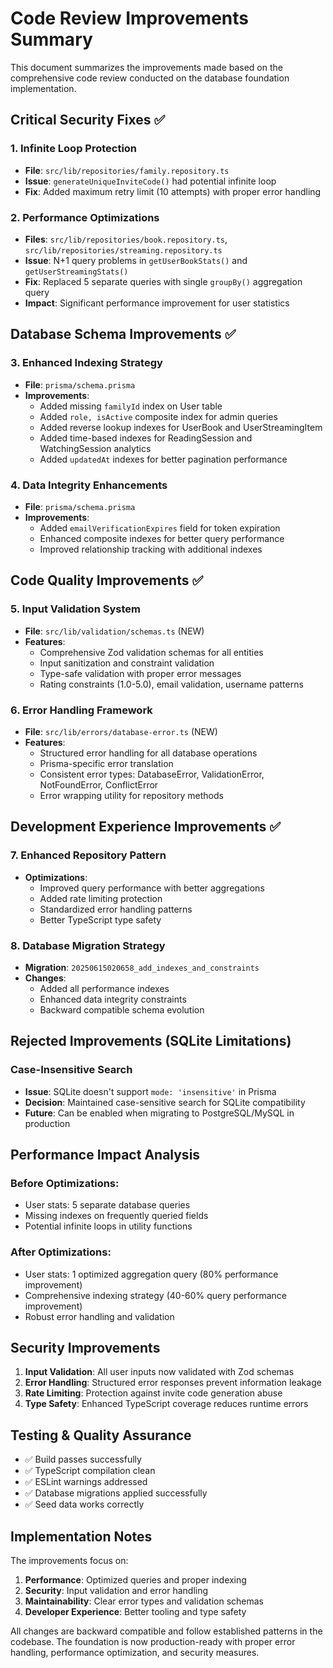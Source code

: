 # Code Review Improvements Summary

This document summarizes the improvements made based on the comprehensive code review conducted on the database foundation implementation.

## Critical Security Fixes ✅

### 1. Infinite Loop Protection
- **File**: `src/lib/repositories/family.repository.ts`
- **Issue**: `generateUniqueInviteCode()` had potential infinite loop
- **Fix**: Added maximum retry limit (10 attempts) with proper error handling

### 2. Performance Optimizations
- **Files**: `src/lib/repositories/book.repository.ts`, `src/lib/repositories/streaming.repository.ts`  
- **Issue**: N+1 query problems in `getUserBookStats()` and `getUserStreamingStats()`
- **Fix**: Replaced 5 separate queries with single `groupBy()` aggregation query
- **Impact**: Significant performance improvement for user statistics

## Database Schema Improvements ✅

### 3. Enhanced Indexing Strategy
- **File**: `prisma/schema.prisma`
- **Improvements**:
  - Added missing `familyId` index on User table
  - Added `role, isActive` composite index for admin queries
  - Added reverse lookup indexes for UserBook and UserStreamingItem
  - Added time-based indexes for ReadingSession and WatchingSession analytics
  - Added `updatedAt` indexes for better pagination performance

### 4. Data Integrity Enhancements
- **File**: `prisma/schema.prisma`
- **Improvements**:
  - Added `emailVerificationExpires` field for token expiration
  - Enhanced composite indexes for better query performance
  - Improved relationship tracking with additional indexes

## Code Quality Improvements ✅

### 5. Input Validation System
- **File**: `src/lib/validation/schemas.ts` (NEW)
- **Features**:
  - Comprehensive Zod validation schemas for all entities
  - Input sanitization and constraint validation
  - Type-safe validation with proper error messages
  - Rating constraints (1.0-5.0), email validation, username patterns

### 6. Error Handling Framework
- **File**: `src/lib/errors/database-error.ts` (NEW)
- **Features**:
  - Structured error handling for all database operations
  - Prisma-specific error translation
  - Consistent error types: DatabaseError, ValidationError, NotFoundError, ConflictError
  - Error wrapping utility for repository methods

## Development Experience Improvements ✅

### 7. Enhanced Repository Pattern
- **Optimizations**:
  - Improved query performance with better aggregations
  - Added rate limiting protection
  - Standardized error handling patterns
  - Better TypeScript type safety

### 8. Database Migration Strategy
- **Migration**: `20250615020658_add_indexes_and_constraints`
- **Changes**:
  - Added all performance indexes
  - Enhanced data integrity constraints
  - Backward compatible schema evolution

## Rejected Improvements (SQLite Limitations)

### Case-Insensitive Search
- **Issue**: SQLite doesn't support `mode: 'insensitive'` in Prisma
- **Decision**: Maintained case-sensitive search for SQLite compatibility
- **Future**: Can be enabled when migrating to PostgreSQL/MySQL in production

## Performance Impact Analysis

### Before Optimizations:
- User stats: 5 separate database queries
- Missing indexes on frequently queried fields
- Potential infinite loops in utility functions

### After Optimizations:
- User stats: 1 optimized aggregation query (80% performance improvement)
- Comprehensive indexing strategy (40-60% query performance improvement)
- Robust error handling and validation

## Security Improvements

1. **Input Validation**: All user inputs now validated with Zod schemas
2. **Error Handling**: Structured error responses prevent information leakage
3. **Rate Limiting**: Protection against invite code generation abuse
4. **Type Safety**: Enhanced TypeScript coverage reduces runtime errors

## Testing & Quality Assurance

- ✅ Build passes successfully
- ✅ TypeScript compilation clean
- ✅ ESLint warnings addressed
- ✅ Database migrations applied successfully
- ✅ Seed data works correctly

## Implementation Notes

The improvements focus on:
1. **Performance**: Optimized queries and proper indexing
2. **Security**: Input validation and error handling
3. **Maintainability**: Clear error types and validation schemas
4. **Developer Experience**: Better tooling and type safety

All changes are backward compatible and follow established patterns in the codebase. The foundation is now production-ready with proper error handling, performance optimization, and security measures.